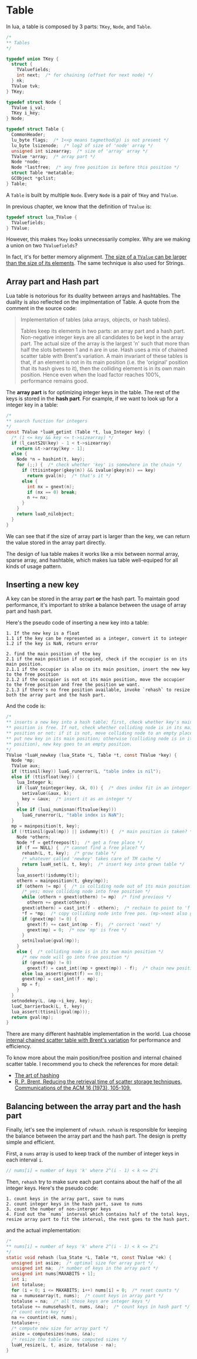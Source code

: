# Table

In lua, a table is composed by 3 parts: `TKey`, `Node`, and `Table`.

```c
/*
** Tables
*/

typedef union TKey {
  struct {
    TValuefields;
    int next;  /* for chaining (offset for next node) */
  } nk;
  TValue tvk;
} TKey;

typedef struct Node {
  TValue i_val;
  TKey i_key;
} Node;

typedef struct Table {
  CommonHeader;
  lu_byte flags;  /* 1<<p means tagmethod(p) is not present */
  lu_byte lsizenode;  /* log2 of size of 'node' array */
  unsigned int sizearray;  /* size of 'array' array */
  TValue *array;  /* array part */
  Node *node;
  Node *lastfree;  /* any free position is before this position */
  struct Table *metatable;
  GCObject *gclist;
} Table;
```

A `Table` is built by multiple `Node`. Every `Node` is a pair of `TKey` and `TValue`.

In previous chapter, we know that the definition of `TValue` is:

```c
typedef struct lua_TValue {
  TValuefields;
} TValue;
```

However, this makes `TKey` looks unnecessarily complex. Why are we making a union on two `TValuefields`?

In fact, it's for better memory alignment. [The size of a `TValue` can be larger than the size of its elements](http://lua-users.org/lists/lua-l/2014-02/msg00158.html). The same technique is also used for Strings.

## Array part and Hash part

Lua table is notorious for its duality between arrays and hashtables. The duality is also reflected on the implmentation of Table. A quote from the comment in the source code:

> Implementation of tables (aka arrays, objects, or hash tables).
>
>  Tables keep its elements in two parts: an array part and a hash part. Non-negative integer keys are all candidates to be kept in the array part. The actual size of the array is the largest 'n' such that more than half the slots between 1 and n are in use. Hash uses a mix of chained scatter table with Brent's variation. A main invariant of these tables is that, if an element is not in its main position (i.e. the 'original' position that its hash gives to it), then the colliding element is in its own main position. Hence even when the load factor reaches 100%, performance remains good.

The **array part** is for optimizing integer keys in the table. The rest of the keys is stored in the **hash part**. For example, if we want to look up for a integer key in a table:

```c
/*
** search function for integers
*/
const TValue *luaH_getint (Table *t, lua_Integer key) {
  /* (1 <= key && key <= t->sizearray) */
  if (l_castS2U(key) - 1 < t->sizearray)
    return &t->array[key - 1];
  else {
    Node *n = hashint(t, key);
    for (;;) {  /* check whether 'key' is somewhere in the chain */
      if (ttisinteger(gkey(n)) && ivalue(gkey(n)) == key)
        return gval(n);  /* that's it */
      else {
        int nx = gnext(n);
        if (nx == 0) break;
        n += nx;
      }
    }
    return luaO_nilobject;
  }
}
```

We can see that if the size of array part is larger than the key, we can return the value stored in the array part directly.

The design of lua table makes it works like a mix between normal array, sparse array, and hashtable, which makes lua table well-equiped for all kinds of usage pattern.


## Inserting a new key

A key can be stored in the array part **or** the hash part. To maintain good performance, it's important to strike a balance between the usage of array part and hash part.

Here's the pseudo code of inserting a new key into a table:

```
1. If the new key is a float
1.1 if the key can be represented as a integer, convert it to integer
1.2 if the key is NaN, return error

2. find the main position of the key
2.1 if the main position if occupied, check if the occupier is on its main position.
2.1.1 if the occupier is also on its main position, insert the new key to the free position
2.1.2 if the occupier is not ot its main position, move the occupier to the free position and free the position we want.
2.1.3 if there's no free position available, invoke `rehash` to resize both the array part and the hash part.
```

And the code is:

```c
/*
** inserts a new key into a hash table; first, check whether key's main
** position is free. If not, check whether colliding node is in its main
** position or not: if it is not, move colliding node to an empty place and
** put new key in its main position; otherwise (colliding node is in its main
** position), new key goes to an empty position.
*/
TValue *luaH_newkey (lua_State *L, Table *t, const TValue *key) {
  Node *mp;
  TValue aux;
  if (ttisnil(key)) luaG_runerror(L, "table index is nil");
  else if (ttisfloat(key)) {
    lua_Integer k;
    if (luaV_tointeger(key, &k, 0)) {  /* does index fit in an integer? */
      setivalue(&aux, k);
      key = &aux;  /* insert it as an integer */
    }
    else if (luai_numisnan(fltvalue(key)))
      luaG_runerror(L, "table index is NaN");
  }
  mp = mainposition(t, key);
  if (!ttisnil(gval(mp)) || isdummy(t)) {  /* main position is taken? */
    Node *othern;
    Node *f = getfreepos(t);  /* get a free place */
    if (f == NULL) {  /* cannot find a free place? */
      rehash(L, t, key);  /* grow table */
      /* whatever called 'newkey' takes care of TM cache */
      return luaH_set(L, t, key);  /* insert key into grown table */
    }
    lua_assert(!isdummy(t));
    othern = mainposition(t, gkey(mp));
    if (othern != mp) {  /* is colliding node out of its main position? */
      /* yes; move colliding node into free position */
      while (othern + gnext(othern) != mp)  /* find previous */
        othern += gnext(othern);
      gnext(othern) = cast_int(f - othern);  /* rechain to point to 'f' */
      *f = *mp;  /* copy colliding node into free pos. (mp->next also goes) */
      if (gnext(mp) != 0) {
        gnext(f) += cast_int(mp - f);  /* correct 'next' */
        gnext(mp) = 0;  /* now 'mp' is free */
      }
      setnilvalue(gval(mp));
    }
    else {  /* colliding node is in its own main position */
      /* new node will go into free position */
      if (gnext(mp) != 0)
        gnext(f) = cast_int((mp + gnext(mp)) - f);  /* chain new position */
      else lua_assert(gnext(f) == 0);
      gnext(mp) = cast_int(f - mp);
      mp = f;
    }
  }
  setnodekey(L, &mp->i_key, key);
  luaC_barrierback(L, t, key);
  lua_assert(ttisnil(gval(mp)));
  return gval(mp);
}
```

There are many different hashtable implementation in the world. Lua choose [internal chained scatter table with Brent's variation](https://maths-people.anu.edu.au/~brent/pub/pub013.html) for performance and efficiency.

To know more about the main position/free position and internal chained scatter table. I recommend you to check the references for more detail:

* [The art of hashing](http://blog.reverberate.org/2009/02/art-of-hashing.html)
* [R. P. Brent, Reducing the retrieval time of scatter storage techniques, Communications of the ACM 16 (1973), 105-109.](https://maths-people.anu.edu.au/~brent/pub/pub013.html)


## Balancing between the array part and the hash part

Finally, let's see the implement of `rehash`. `rehash` is responsible for keeping the balance between the array part and the hash part. The design is pretty simple and efficient.

First, a `nums` array is used to keep track of the number of integer keys in each interval `i`.

```c
// nums[i] = number of keys 'k' where 2^(i - 1) < k <= 2^i
```

Then, `rehash` try to make sure each part contains about the half of the all integer keys. Here's the pseudo code:

```
1. count keys in the array part, save to nums
2. count integer keys in the hash part, save to nums
3. count the number of non-interger keys
4. Find out the `nums` interval which contains half of the total keys, resize array part to fit the interval, the rest goes to the hash part.
```

and the actual implementation:

```c
/*
** nums[i] = number of keys 'k' where 2^(i - 1) < k <= 2^i
*/
static void rehash (lua_State *L, Table *t, const TValue *ek) {
  unsigned int asize;  /* optimal size for array part */
  unsigned int na;  /* number of keys in the array part */
  unsigned int nums[MAXABITS + 1];
  int i;
  int totaluse;
  for (i = 0; i <= MAXABITS; i++) nums[i] = 0;  /* reset counts */
  na = numusearray(t, nums);  /* count keys in array part */
  totaluse = na;  /* all those keys are integer keys */
  totaluse += numusehash(t, nums, &na);  /* count keys in hash part */
  /* count extra key */
  na += countint(ek, nums);
  totaluse++;
  /* compute new size for array part */
  asize = computesizes(nums, &na);
  /* resize the table to new computed sizes */
  luaH_resize(L, t, asize, totaluse - na);
}
```
